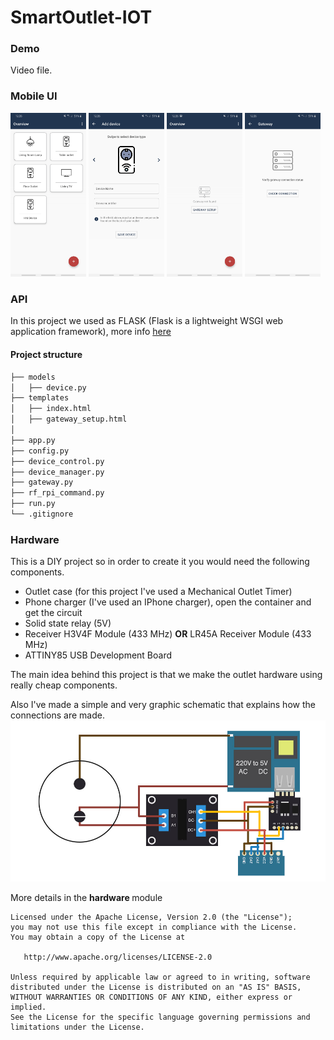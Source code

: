 # SmartOutlet-IOT



### Demo

Video file.   

### Mobile UI ###     

<img src="https://github.com/ManolescuSebastian/SmartOutlet-IOT/blob/develop_mobile/mobile/SmartOutletIOT/app%20screenshots/hm_sc_1.jpg" width="24%"></img>
<img src="https://github.com/ManolescuSebastian/SmartOutlet-IOT/blob/develop_mobile/mobile/SmartOutletIOT/app%20screenshots/hm_sc_2.jpg" width="24%"></img>
<img src="https://github.com/ManolescuSebastian/SmartOutlet-IOT/blob/develop_mobile/mobile/SmartOutletIOT/app%20screenshots/hm_sc_4.jpg" width="24%"></img>
<img src="https://github.com/ManolescuSebastian/SmartOutlet-IOT/blob/develop_mobile/mobile/SmartOutletIOT/app%20screenshots/hm_sc_3.jpg" width="24%"></img>
    

### API ###
In this project we used as FLASK (Flask is a lightweight WSGI web application framework), more info [here](https://palletsprojects.com/p/flask/)

#### Project structure

```bash
├── models
│   ├── device.py
├── templates
│   ├── index.html
│   ├── gateway_setup.html
│
├── app.py  
├── config.py  
├── device_control.py
├── device_manager.py
├── gateway.py
├── rf_rpi_command.py  
├── run.py
└── .gitignore
```

### Hardware ###

This is a DIY project so in order to create it you would need the following components.
 * Outlet case (for this project I've used a Mechanical Outlet Timer)
 * Phone charger (I've used an IPhone charger), open the container and get the circuit
 * Solid state relay (5V)
 * Receiver H3V4F Module (433 MHz) <b>OR</b> LR45A Receiver Module (433 MHz)
 * ATTINY85 USB Development Board
 
 The main idea behind this project is that we make the outlet hardware using really cheap components.

 Also I've made a simple and very graphic schematic that explains how the connections are made.
![](https://github.com/ManolescuSebastian/SmartOutlet-IOT/blob/master/hardware/images/smart_outlet_design.jpg)
 

More details in the <b> hardware </b> module

    
         

    Licensed under the Apache License, Version 2.0 (the "License");
    you may not use this file except in compliance with the License.
    You may obtain a copy of the License at

       http://www.apache.org/licenses/LICENSE-2.0

    Unless required by applicable law or agreed to in writing, software
    distributed under the License is distributed on an "AS IS" BASIS,
    WITHOUT WARRANTIES OR CONDITIONS OF ANY KIND, either express or implied.
    See the License for the specific language governing permissions and
    limitations under the License.
